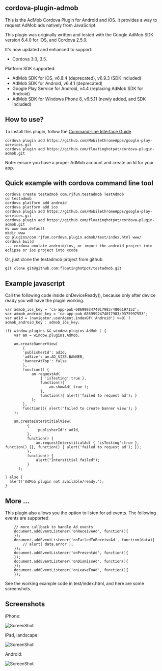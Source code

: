 cordova-plugin-admob
---------------------------
This is the AdMob Cordova Plugin for Android and iOS. It provides a way to request AdMob ads natively from JavaScript. 

This plugin was originally written and tested with the Google AdMob SDK version 6.4.0 for iOS, and Cordova 2.5.0.

It's now updated and enhanced to support:
* Cordova 3.0, 3.5.

Platform SDK supported:
* AdMob SDK for iOS, v6.8.4 (deprecated), v6.9.3 (SDK included)
* AdMob SDK for Android, v6.4.1 (deprecated)
* Google Play Service for Android, v4.4 (replacing AdMob SDK for Android)
* AdMob SDK for Windows Phone 8, v6.5.11 (newly added, and SDK included)

How to use?
---------------------------
To install this plugin, follow the [Command-line Interface Guide](http://cordova.apache.org/docs/en/edge/guide_cli_index.md.html#The%20Command-line%20Interface).

    cordova plugin add https://github.com/MobileChromeApps/google-play-services.git
    cordova plugin add https://github.com/floatinghotpot/cordova-plugin-admob.git

Note: ensure you have a proper AdMob account and create an Id for your app.

Quick example with cordova command line tool
------------------------------------------------
    cordova create testadmob com.rjfun.testadmob TestAdmob
    cd testadmob
    cordova platform add android
    cordova platform add ios
    cordova plugin add https://github.com/MobileChromeApps/google-play-services.git
    cordova plugin add https://github.com/floatinghotpot/cordova-plugin-admob.git
    mv www www.default
    mkdir www
    cp plugins/com.rjfun.cordova.plugin.admob/test/index.html www/
    cordova build
    ... cordova emulate android/ios, or import the android project into eclipse or ios project into xcode

Or, just clone the testadmob project from github:

    git clone git@github.com:floatinghotpot/testadmob.git

Example javascript
-------------------------------------------------
Call the following code inside onDeviceReady(), because only after device ready you will have the plugin working.

    var admob_ios_key = 'ca-app-pub-6869992474017983/4806197152';
    var admob_android_key = 'ca-app-pub-6869992474017983/9375997553';
    var adId = (navigator.userAgent.indexOf('Android') >=0) ? admob_android_key : admob_ios_key;
        
    if( window.plugins && window.plugins.AdMob ) {
        var am = window.plugins.AdMob;
    
        am.createBannerView( 
            {
            'publisherId': adId,
            'adSize': am.AD_SIZE.BANNER,
            'bannerAtTop': false
            }, 
            function() {
        	    am.requestAd(
        		    { 'isTesting':true }, 
            		function(){
            			am.showAd( true );
            		}, 
            		function(){ alert('failed to request ad'); }
            	);
            }, 
            function(){ alert('failed to create banner view'); }
        );
        
        am.createInterstitialView(
              {
                  'publisherId': adId,
              },
              function() {
                  am.requestInterstitialAd( { 'isTesting':true }, function() {}, function() { alert('failed to request ad'); });
              },
              function() {
                  alert("Interstitial failed");
              }
          );
        
    } else {
      alert('AdMob plugin not available/ready.');
    }

More ...
--------------------------------------------------
This plugin also allows you the option to listen for ad events. The following events are supported:

    	// more callback to handle Ad events
    	document.addEventListener('onReceiveAd', function(){
    	});
    	document.addEventListener('onFailedToReceiveAd', function(data){
    		// alert( data.error );
    	});
    	document.addEventListener('onPresentAd', function(){
    	});
    	document.addEventListener('onDismissAd', function(){
    	});
    	document.addEventListener('onLeaveToAd', function(){
    	});   
    	
 See the working example code in test/index.html, and here are some screenshots.
 
Screenshots
------------------------------------------------

iPhone:

![ScreenShot](screenshot-admob-iphone.png)

iPad, landscape:

![ScreenShot](screenshot-admob-ipad-landscape.png)

Android:

![ScreenShot](screenshot-admob-android.png)

